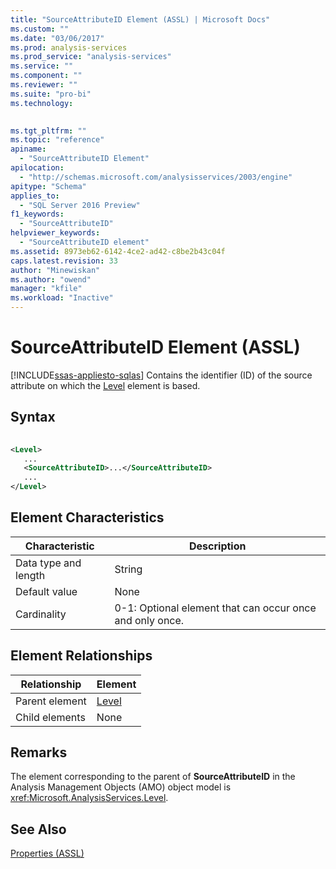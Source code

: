 ```yaml
---
title: "SourceAttributeID Element (ASSL) | Microsoft Docs"
ms.custom: ""
ms.date: "03/06/2017"
ms.prod: analysis-services
ms.prod_service: "analysis-services"
ms.service: ""
ms.component: ""
ms.reviewer: ""
ms.suite: "pro-bi"
ms.technology: 
  

ms.tgt_pltfrm: ""
ms.topic: "reference"
apiname: 
  - "SourceAttributeID Element"
apilocation: 
  - "http://schemas.microsoft.com/analysisservices/2003/engine"
apitype: "Schema"
applies_to: 
  - "SQL Server 2016 Preview"
f1_keywords: 
  - "SourceAttributeID"
helpviewer_keywords: 
  - "SourceAttributeID element"
ms.assetid: 8973eb62-6142-4ce2-ad42-c8be2b43c04f
caps.latest.revision: 33
author: "Minewiskan"
ms.author: "owend"
manager: "kfile"
ms.workload: "Inactive"
---
```

# SourceAttributeID Element (ASSL)
[!INCLUDE[ssas-appliesto-sqlas](../../../includes/ssas-appliesto-sqlas.md)]
  Contains the identifier (ID) of the source attribute on which the [Level](../../../analysis-services/scripting/objects/level-element-assl.md) element is based.  
  
## Syntax  
  
```xml  
  
<Level>  
   ...  
   <SourceAttributeID>...</SourceAttributeID>  
   ...  
</Level>  
```  
  
## Element Characteristics  
  
|Characteristic|Description|  
|--------------------|-----------------|  
|Data type and length|String|  
|Default value|None|  
|Cardinality|0-1: Optional element that can occur once and only once.|  
  
## Element Relationships  
  
|Relationship|Element|  
|------------------|-------------|  
|Parent element|[Level](../../../analysis-services/scripting/objects/level-element-assl.md)|  
|Child elements|None|  
  
## Remarks  
 The element corresponding to the parent of **SourceAttributeID** in the Analysis Management Objects (AMO) object model is <xref:Microsoft.AnalysisServices.Level>.  
  
## See Also  
 [Properties &#40;ASSL&#41;](../../../analysis-services/scripting/properties/properties-assl.md)  
  
  
